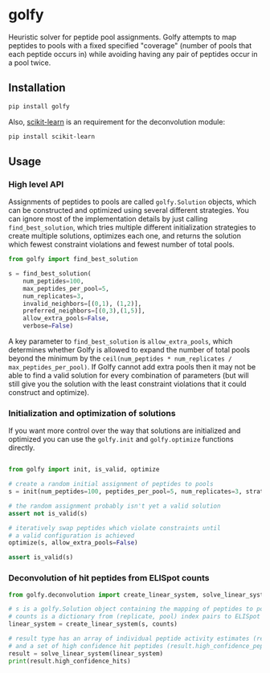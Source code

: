 # golfy

Heuristic solver for peptide pool assignments. Golfy attempts to map peptides to pools with a fixed specified "coverage" (number of pools that each peptide occurs in) while avoiding having any pair of peptides occur in a pool twice.

## Installation

```sh
pip install golfy
```

Also, [scikit-learn](https://scikit-learn.org/stable/index.html) is an requirement for the deconvolution module:

```sh
pip install scikit-learn
```

## Usage

### High level API

Assignments of peptides to pools are called `golfy.Solution` objects, which can be constructed and optimized using several different strategies. You can
ignore most of the implementation details by just calling `find_best_solution`, which tries multiple different initialization strategies to create multiple solutions,
optimizes each one, and returns the solution which fewest constraint violations and fewest number of total pools.

```python
from golfy import find_best_solution

s = find_best_solution(
    num_peptides=100,
    max_peptides_per_pool=5,
    num_replicates=3,
    invalid_neighbors=[(0,1), (1,2)],
    preferred_neighbors=[(0,3),(1,5)],
    allow_extra_pools=False,
    verbose=False)
```

A key parameter to `find_best_solution` is `allow_extra_pools`, which determines whether Golfy is allowed to expand the number of total pools beyond the minimum by the `ceil(num_peptides * num_replicates / max_peptides_per_pool)`. If Golfy cannot add extra pools then
it may not be able to find a valid solution for every combination of parameters (but will still give you the solution with the least constraint violations that it could construct and optimize).

### Initialization and optimization of solutions

If you want more control over the way that solutions are initialized and optimized you can use the `golfy.init` and `golfy.optimize` functions directly.

```python

from golfy import init, is_valid, optimize

# create a random initial assignment of peptides to pools
s = init(num_peptides=100, peptides_per_pool=5, num_replicates=3, strategy='random', allow_extra_pools=False)

# the random assignment probably isn't yet a valid solution
assert not is_valid(s)

# iteratively swap peptides which violate constraints until
# a valid configuration is achieved
optimize(s, allow_extra_pools=False)

assert is_valid(s)
```

### Deconvolution of hit peptides from ELISpot counts

```python
from golfy.deconvolution import create_linear_system, solve_linear_system

# s is a golfy.Solution object containing the mapping of peptides to pools
# counts is a dictionary from (replicate, pool) index pairs to ELISpot counts or activity values
linear_system = create_linear_system(s, counts)

# result type has an array of individual peptide activity estimates (result.activity_per_peptide)
# and a set of high confidence hit peptides (result.high_confidence_peptides)
result = solve_linear_system(linear_system)
print(result.high_confidence_hits)
```
